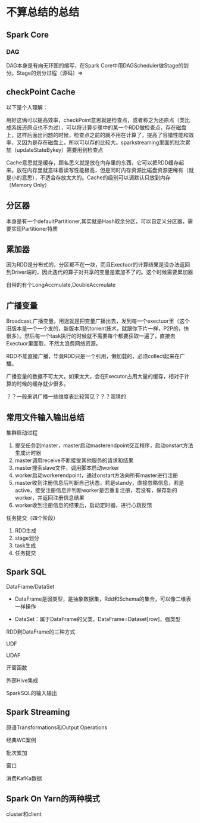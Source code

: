 # 不算总结的总结

## Spark Core

### DAG

DAG本身是有向无环图的缩写，在Spark Core中用DAGScheduler做Stage的划分。Stage的划分过程（源码）=>



## checkPoint Cache

以下是个人理解：

用好这俩可以提高效率，checkPoint意思就是检查点，或者称之为还原点（类比成系统还原点也不为过），可以将计算步骤中的某一个RDD做检查点，存在磁盘上，这样后面出问题的时候，检查点之前的就不用在计算了，提高了容错性能和效率，又因为是存在磁盘上，所以可以存的比较大。sparkstreaming里面的批次累加（updateStateBykey）需要用到检查点

Cache意思就是缓存，顾名思义就是放在内存里的东西，它可以把RDD缓存起来。放在内存里就意味着读写性能极高，但是同时内存资源比磁盘资源更稀有（就是小的意思），不适合存放太大的。Cache的级别可以调默认只放到内存（Memory Only）

## 分区器

本身是有一个defaultPartitioner,其实就是Hash取余分区，可以自定义分区器，需要实现Partitioner特质



## 累加器

因为RDD是分布式的，分区都不在一块，而且Exectuor的计算结果是没办法返回到Driver端的，因此迭代的算子对共享的变量是累加不了的。这个时候需要累加器

自带的有个LongAccmulate,DoubleAccmulate



## 广播变量

Broadcast,广播变量，用途就是把变量广播出去，发到每一个exectuor里（这个旧版本是一个一个发的，新版本用的torrent技术，就跟你下片一样，P2P的，快很多）。然后每一个task执行的时候就不需要每个都要获取一遍了，直接去Exectuor里面取，不然太浪费网络资源。

RDD不能直接广播，毕竟RDD只是一个引用，懒加载的，必须collect起来在广播。

广播变量的数据不可太大，如果太大，会在Executor占用大量的缓存，相对于计算的时候的缓存就少很多。

？？一般来讲广播一些维度表比较常见？？？我猜的



## 常用文件输入输出总结



集群启动过程

1. 提交任务到master，master启动masterendpoint交互程序，启动onstart方法生成计时器
2. master调用receive不断接受其他服务的请求和结果
3. master搜索slave文件，调用脚本启动worker
4. worker启动workerendpoint，通过onstart方法向所有master进行注册
5. master收到注册信息后判断自己状态，若是standy，直接忽略信息，若是active，接受注册信息并判断worker是否重复注册，若没有，保存新的worker，并返回注册信息结果
6. worker收到注册信息的结果后，启动定时器，进行心跳反馈

任务提交（四个阶段）

1. RDD生成
2. stage划分
3. task生成
4. 任务提交





## Spark SQL

DataFrame/DataSet

- DataFrame是弱类型，是抽象数据集，Rdd和Schema的集合，可以像二维表一样操作

- DataSet：属于DataFrame的父类，DataFrame=Dataset[row]，强类型

RDD到DataFrame的三种方式

UDF

UDAF

开窗函数

外部Hive集成

SparkSQL的输入输出



## Spark Streaming

原语Transformations和Output Operations

经典WC案例

批次累加

窗口

消费KafKa数据



## Spark On Yarn的两种模式

cluster和client